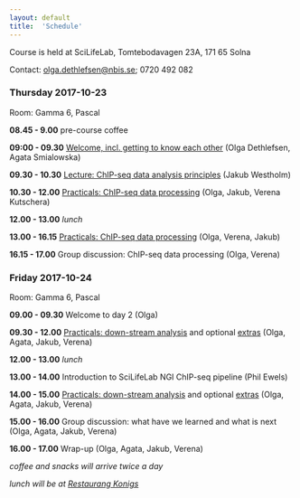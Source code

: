 ```yaml
---
layout: default
title:  'Schedule'
---
```


Course is held at SciLifeLab, Tomtebodavagen 23A, 171 65 Solna

Contact: [olga.dethlefsen@nbis.se](olga.dethlefsen@gmail.com); 0720 492 082


### Thursday 2017-10-23

Room: Gamma 6, Pascal

**08.45 - 9.00** pre-course coffee

**09:00 - 09.30** [Welcome, incl. getting to know each other](lectures/welcome.pdf) (Olga Dethlefsen, Agata Smialowska)

**09.30 - 10.30** [Lecture: ChIP-seq data analysis principles](lectures/ChIP-seq_AS_JW.pdf) (Jakub Westholm)

**10.30 - 12.00** [Practicals: ChIP-seq data processing](labs/processing) (Olga, Jakub, Verena Kutschera)

**12.00 - 13.00** _lunch_

**13.00 - 16.15** [Practicals: ChIP-seq data processing](labs/processing) (Olga, Verena, Jakub)

**16.15 - 17.00** Group discussion: ChIP-seq data processing (Olga, Verena)


### Friday 2017-10-24

Room: Gamma 6, Pascal

**09.00 - 09.30** Welcome to day 2 (Olga)

**09.30 - 12.00** [Practicals: down-stream analysis](labs/diffBinding) and optional [extras](index) (Olga, Agata, Jakub, Verena)

**12.00 - 13.00** _lunch_

**13.00 - 14.00** Introduction to SciLifeLab NGI ChIP-seq pipeline (Phil Ewels)

**14.00 - 15.00** [Practicals: down-stream analysis](labs/diffBinding) and optional [extras](index) (Olga, Agata, Jakub, Verena)

**15.00 - 16.00** Group discussion: what have we learned and what is next (Olga, Agata, Jakub, Verena)

**16.00 - 17.00** Wrap-up (Olga, Agata, Jakub, Verena)



_coffee and snacks will arrive twice a day_

_lunch will be at [Restaurang Konigs](http://restaurangkonigs.se)_
